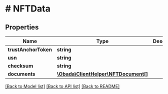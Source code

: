 # # NFTData

## Properties

Name | Type | Description | Notes
------------ | ------------- | ------------- | -------------
**trustAnchorToken** | **string** |  | [optional]
**usn** | **string** |  | [optional]
**checksum** | **string** |  | [optional]
**documents** | [**\Obada\ClientHelper\NFTDocument[]**](NFTDocument.md) |  | [optional]

[[Back to Model list]](../../README.md#models) [[Back to API list]](../../README.md#endpoints) [[Back to README]](../../README.md)
